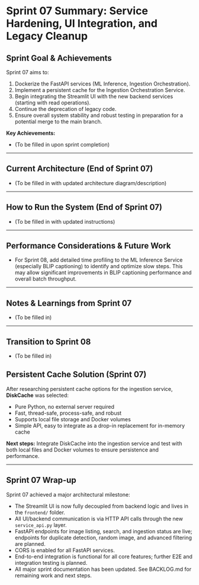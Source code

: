 # Sprint 07 Summary: Service Hardening, UI Integration, and Legacy Cleanup

## Sprint Goal & Achievements

Sprint 07 aims to:
1.  Dockerize the FastAPI services (ML Inference, Ingestion Orchestration).
2.  Implement a persistent cache for the Ingestion Orchestration Service.
3.  Begin integrating the Streamlit UI with the new backend services (starting with read operations).
4.  Continue the deprecation of legacy code.
5.  Ensure overall system stability and robust testing in preparation for a potential merge to the main branch.

**Key Achievements:**

*   (To be filled in upon sprint completion)

---

## Current Architecture (End of Sprint 07)

*   (To be filled in with updated architecture diagram/description)

---

## How to Run the System (End of Sprint 07)

*   (To be filled in with updated instructions)

---

## Performance Considerations & Future Work

*   For Sprint 08, add detailed time profiling to the ML Inference Service (especially BLIP captioning) to identify and optimize slow steps. This may allow significant improvements in BLIP captioning performance and overall batch throughput.

---

## Notes & Learnings from Sprint 07

*   (To be filled in)

---

## Transition to Sprint 08

*   (To be filled in)

## Persistent Cache Solution (Sprint 07)

After researching persistent cache options for the ingestion service, **DiskCache** was selected:
- Pure Python, no external server required
- Fast, thread-safe, process-safe, and robust
- Supports local file storage and Docker volumes
- Simple API, easy to integrate as a drop-in replacement for in-memory cache

**Next steps:** Integrate DiskCache into the ingestion service and test with both local files and Docker volumes to ensure persistence and performance.

---

## Sprint 07 Wrap-up

Sprint 07 achieved a major architectural milestone:
- The Streamlit UI is now fully decoupled from backend logic and lives in the `frontend/` folder.
- All UI/backend communication is via HTTP API calls through the new `service_api.py` layer.
- FastAPI endpoints for image listing, search, and ingestion status are live; endpoints for duplicate detection, random image, and advanced filtering are planned.
- CORS is enabled for all FastAPI services.
- End-to-end integration is functional for all core features; further E2E and integration testing is planned.
- All major sprint documentation has been updated. See BACKLOG.md for remaining work and next steps. 